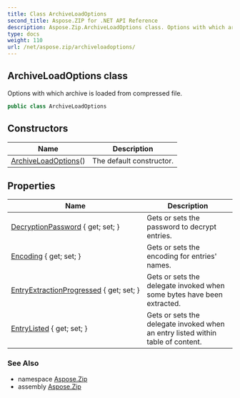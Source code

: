 ```yaml
---
title: Class ArchiveLoadOptions
second_title: Aspose.ZIP for .NET API Reference
description: Aspose.Zip.ArchiveLoadOptions class. Options with which archive is loaded from compressed file
type: docs
weight: 110
url: /net/aspose.zip/archiveloadoptions/
---
```

## ArchiveLoadOptions class

Options with which archive is loaded from compressed file.

```csharp
public class ArchiveLoadOptions
```

## Constructors

| Name | Description |
| --- | --- |
| [ArchiveLoadOptions](archiveloadoptions/)() | The default constructor. |

## Properties

| Name | Description |
| --- | --- |
| [DecryptionPassword](../../aspose.zip/archiveloadoptions/decryptionpassword/) { get; set; } | Gets or sets the password to decrypt entries. |
| [Encoding](../../aspose.zip/archiveloadoptions/encoding/) { get; set; } | Gets or sets the encoding for entries' names. |
| [EntryExtractionProgressed](../../aspose.zip/archiveloadoptions/entryextractionprogressed/) { get; set; } | Gets or sets the delegate invoked when some bytes have been extracted. |
| [EntryListed](../../aspose.zip/archiveloadoptions/entrylisted/) { get; set; } | Gets or sets the delegate invoked when an entry listed within table of content. |

### See Also

* namespace [Aspose.Zip](../../aspose.zip/)
* assembly [Aspose.Zip](../../)


